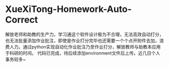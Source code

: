 # XueXiTong-Homework-Auto-Correct
解放老师和助教的生产力。学习通这个软件设计极为不合理，无法高效自动打分，也无法批量添加作业批注，即使是作业打分完毕也还需要一个个点开附件去加，浪费人力。通过python实现自动化作业批注乃至作业打分，解放教师与助教本应用于科研的时间。
代码已完成，待后续添加environment文件后上传。近几日个人事务较多~
